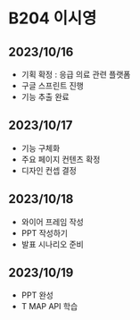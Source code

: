# B204 이시영

## 2023/10/16
- 기획 확정 : 응급 의료 관련 플랫폼
- 구글 스프린트 진행
- 기능 추출 완료

## 2023/10/17
- 기능 구체화
- 주요 페이지 컨텐츠 확정
- 디자인 컨셉 결정

## 2023/10/18
- 와이어 프레임 작성
- PPT 작성하기
- 발표 시나리오 준비

## 2023/10/19
- PPT 완성
- T MAP API 학습
